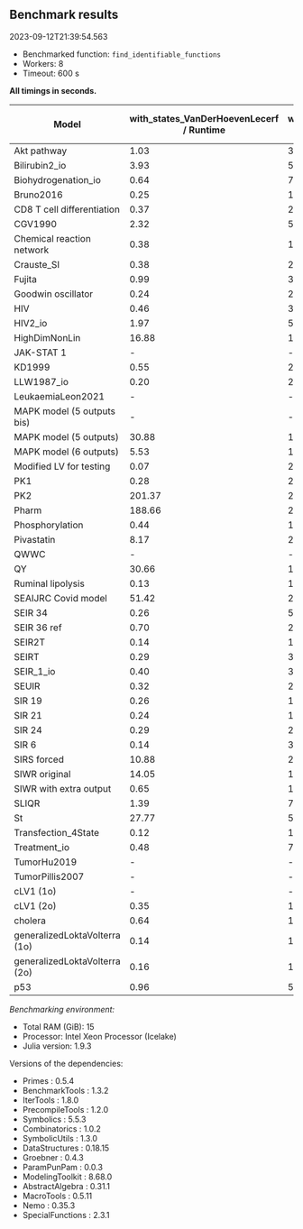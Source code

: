 ## Benchmark results

2023-09-12T21:39:54.563

- Benchmarked function: `find_identifiable_functions`
- Workers: 8
- Timeout: 600 s

**All timings in seconds.**

|Model|with_states_VanDerHoevenLecerf / Runtime|with_states_VanDerHoevenLecerf / # Points, degree|with_states_VanDerHoevenLecerf / # Points, interpolation|with_states_CuytLee / Runtime|with_states_CuytLee / # Points, degree|with_states_CuytLee / # Points, interpolation|
|-----|---|---|---|---|---|---|
|Akt pathway|1.03|32|120|2.10|32|120|
|Bilirubin2_io|3.93|56|1656|8.12|56|1656|
|Biohydrogenation_io|0.64|72|624|0.97|72|624|
|Bruno2016|0.25|18|28|0.26|18|28|
|CD8 T cell differentiation|0.37|20|20|0.40|20|20|
|CGV1990|2.32|56|148|2.44|56|148|
|Chemical reaction network|0.38|18|26|0.37|18|26|
|Crauste_SI|0.38|20|20|0.40|20|20|
|Fujita|0.99|32|120|1.84|32|120|
|Goodwin oscillator|0.24|20|44|0.37|20|44|
|HIV|0.46|38|40|0.52|38|40|
|HIV2_io|1.97|50|592|2.22|50|592|
|HighDimNonLin|16.88|16|22|21.07|16|22|
|JAK-STAT 1| - | - | - | - | - | - |
|KD1999|0.55|20|22|0.65|20|22|
|LLW1987_io|0.20|20|40|0.19|20|40|
|LeukaemiaLeon2021| - | - | - | - | - | - |
|MAPK model (5 outputs bis)| - | - | - | - | - | - |
|MAPK model (5 outputs)|30.88|18|12|30.89|18|12|
|MAPK model (6 outputs)|5.53|18|12|5.52|18|12|
|Modified LV for testing|0.07|20|32|0.09|20|32|
|PK1|0.28|20|96|0.40|20|96|
|PK2|201.37|20|12|204.41|20|12|
|Pharm|188.66|20|12|201.56|20|12|
|Phosphorylation|0.44|18|26|0.48|18|26|
|Pivastatin|8.17|20|20|8.56|20|20|
|QWWC| - | - | - | - | - | - |
|QY|30.66|156|7672|23.47|156|3836|
|Ruminal lipolysis|0.13|18|12|0.20|18|12|
|SEAIJRC Covid model|51.42|20|44|87.08|20|22|
|SEIR 34|0.26|56|120|0.47|56|120|
|SEIR 36 ref|0.70|20|16|1.05|20|16|
|SEIR2T|0.14|18|12|0.21|18|12|
|SEIRT|0.29|32|120|0.30|32|120|
|SEIR_1_io|0.40|38|168|0.42|38|168|
|SEUIR|0.32|20|34|0.35|20|34|
|SIR 19|0.26|18|18|0.27|18|18|
|SIR 21|0.24|18|18|0.26|18|18|
|SIR 24|0.29|20|40|0.33|20|40|
|SIR 6|0.14|36|34|0.14|36|34|
|SIRS forced|10.88|20|20|10.59|20|20|
|SIWR original|14.05|18|12|14.82|18|12|
|SIWR with extra output|0.65|18|12|0.63|18|12|
|SLIQR|1.39|76|1072|1.10|76|536|
|St|27.77|56|1472|28.98|56|1472|
|Transfection_4State|0.12|18|18|0.20|18|18|
|Treatment_io|0.48|72|264|0.55|72|264|
|TumorHu2019| - | - | - | - | - | - |
|TumorPillis2007| - | - | - | - | - | - |
|cLV1 (1o)| - | - | - | - | - | - |
|cLV1 (2o)|0.35|18|20|0.46|18|20|
|cholera|0.64|18|12|0.62|18|12|
|generalizedLoktaVolterra (1o)|0.14|18|26|0.15|18|26|
|generalizedLoktaVolterra (2o)|0.16|16|12|0.16|16|12|
|p53|0.96|56|64|1.01|56|44|

*Benchmarking environment:*

* Total RAM (GiB): 15
* Processor: Intel Xeon Processor (Icelake)
* Julia version: 1.9.3

Versions of the dependencies:

* Primes : 0.5.4
* BenchmarkTools : 1.3.2
* IterTools : 1.8.0
* PrecompileTools : 1.2.0
* Symbolics : 5.5.3
* Combinatorics : 1.0.2
* SymbolicUtils : 1.3.0
* DataStructures : 0.18.15
* Groebner : 0.4.3
* ParamPunPam : 0.0.3
* ModelingToolkit : 8.68.0
* AbstractAlgebra : 0.31.1
* MacroTools : 0.5.11
* Nemo : 0.35.3
* SpecialFunctions : 2.3.1
